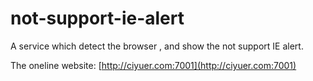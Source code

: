 # not-support-ie-alert
A service which detect the browser , and show the not support IE alert.

The oneline website: [http://ciyuer.com:7001](http://ciyuer.com:7001)

